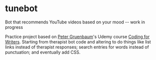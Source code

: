# tunebot
Bot that recommends YouTube videos based on your mood -- work in progress

Practice project based on <a href="http://sdkbridge.com/">Peter Gruenbaum</a>'s Udemy course <a href="https://www.udemy.com/coding-for-writers-1-basic-programming/learn/v4/overview" target="_blank">Coding for Writers</a>. Starting from therapist bot code and altering to do things like list links instead of therapist responses; search entries for words instead of punctuation; and eventually add CSS.
